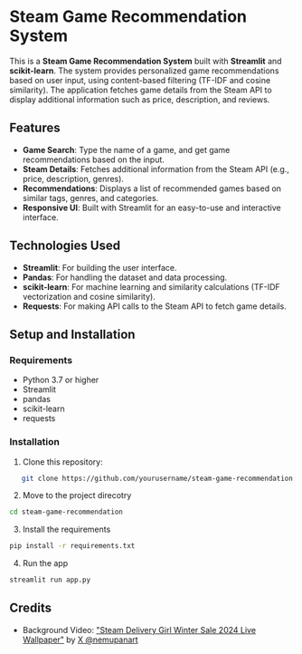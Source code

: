 # Steam Game Recommendation System

This is a **Steam Game Recommendation System** built with **Streamlit** and **scikit-learn**. The system provides personalized game recommendations based on user input, using content-based filtering (TF-IDF and cosine similarity). The application fetches game details from the Steam API to display additional information such as price, description, and reviews.

## Features

- **Game Search**: Type the name of a game, and get game recommendations based on the input.
- **Steam Details**: Fetches additional information from the Steam API (e.g., price, description, genres).
- **Recommendations**: Displays a list of recommended games based on similar tags, genres, and categories.
- **Responsive UI**: Built with Streamlit for an easy-to-use and interactive interface.

## Technologies Used

- **Streamlit**: For building the user interface.
- **Pandas**: For handling the dataset and data processing.
- **scikit-learn**: For machine learning and similarity calculations (TF-IDF vectorization and cosine similarity).
- **Requests**: For making API calls to the Steam API to fetch game details.

## Setup and Installation

### Requirements

- Python 3.7 or higher
- Streamlit
- pandas
- scikit-learn
- requests

### Installation

1. Clone this repository:

```bash
   git clone https://github.com/yourusername/steam-game-recommendation.git
```
   
2. Move to the project direcotry

```bash
cd steam-game-recommendation
```
3. Install the requirements
```bash
pip install -r requirements.txt
```
4. Run the app
```bash
streamlit run app.py
```

## Credits

- Background Video: ["Steam Delivery Girl Winter Sale 2024 Live Wallpaper"](https://moewalls.com/others/steam-delivery-girl-winter-sale-2024-live-wallpaper/) by [X @nemupanart](https://x.com/nemupanart)
